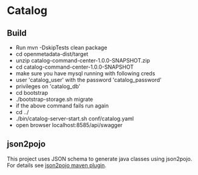 # Catalog

## Build

* Run mvn -DskipTests clean package
* cd openmetadata-dist/target
* unzip catalog-command-center-1.0.0-SNAPSHOT.zip
* cd catalog-command-center-1.0.0-SNAPSHOT
* make sure you have mysql running with following creds
* user 'catalog_user' with the password 'catalog_password' 
* privileges on 'catalog_db'
* cd bootstrap
* ./bootstrap-storage.sh migrate
* if the above command fails run again
* cd ../
* ./bin/catalog-server-start.sh conf/catalog.yaml
* open browser localhost:8585/api/swagger

## json2pojo
This project uses JSON schema to generate java classes using json2pojo. For details see [json2pojo maven plugin](https://github.com/joelittlejohn/jsonschema2pojo/wiki/Getting-Started#the-maven-plugin).
